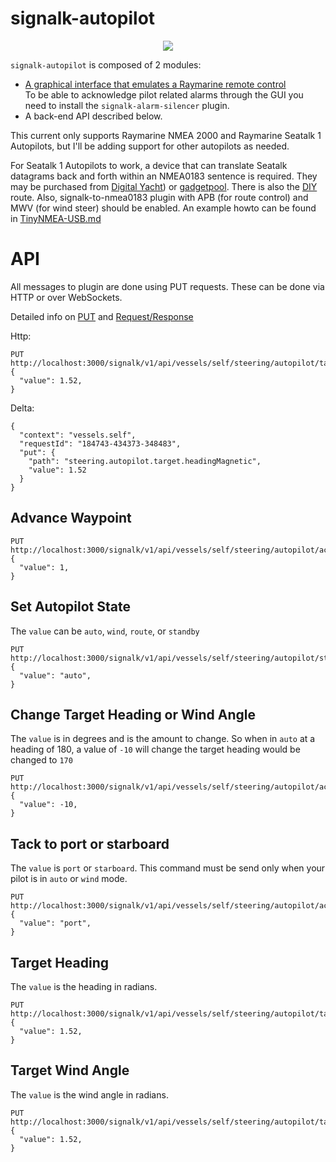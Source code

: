 # signalk-autopilot

<p align="center"><img src="./small-GUI-remote.png"></p>

`signalk-autopilot` is composed of 2 modules:
- [A graphical interface that emulates a Raymarine remote control](./GUI-help.md "GUI help")  
To be able to acknowledge pilot related alarms through the GUI you need to install the `signalk-alarm-silencer` plugin.  
- A back-end API described below.

This current only supports Raymarine NMEA 2000 and Raymarine Seatalk 1 Autopilots, but I'll be adding support for other autopilots as needed.

For Seatalk 1 Autopilots to work, a device that can translate Seatalk datagrams back and forth within an NMEA0183 sentence is required. They may be purchased from [Digital Yacht](https://digitalyachtamerica.com/product/st-nmea-usb/)) or [gadgetpool](http://www.gadgetpool.eu/nuke/modules.php?name=News&file=article&sid=28). There is also the [DIY](https://pysselilivet.blogspot.com/2020/06/seatalk1-to-nmea-0183-converter-diy.html) route. Also, signalk-to-nmea0183 plugin with APB (for route control) and MWV (for wind steer) should be enabled. An example howto can be found in [TinyNMEA-USB.md](TinyNMEA-USB.md)

# API

All messages to plugin are done using PUT requests. These can be done via HTTP or over WebSockets.

Detailed info on [PUT](https://signalk.org/specification/1.3.0/doc/put.html) and [Request/Response](https://signalk.org/specification/1.3.0/doc/request_response.html)

Http:

```
PUT http://localhost:3000/signalk/v1/api/vessels/self/steering/autopilot/target/headingMagnetic
{
  "value": 1.52,
}
```

Delta:

```
{
  "context": "vessels.self",
  "requestId": "184743-434373-348483",
  "put": {
    "path": "steering.autopilot.target.headingMagnetic",
    "value": 1.52
  }
}
```


## Advance Waypoint
```
PUT http://localhost:3000/signalk/v1/api/vessels/self/steering/autopilot/actions/advanceWaypoint
{
  "value": 1,
}
```

## Set Autopilot State

The `value` can be `auto`, `wind`, `route`, or `standby`

```
PUT http://localhost:3000/signalk/v1/api/vessels/self/steering/autopilot/state
{
  "value": "auto",
}
```

## Change Target Heading or Wind Angle

The `value` is in degrees and is the amount to change. So when in `auto` at a heading of 180, a value of `-10` will change the target heading would be changed to `170`

```
PUT http://localhost:3000/signalk/v1/api/vessels/self/steering/autopilot/actions/adjustHeading
{
  "value": -10,
}
```

## Tack to port or starboard

The `value` is `port` or `starboard`.
This command must be send only when your pilot is in `auto` or `wind` mode.

```
PUT http://localhost:3000/signalk/v1/api/vessels/self/steering/autopilot/actions/tack
{
  "value": "port",
}
```

## Target Heading

The `value` is the heading in radians.

```
PUT http://localhost:3000/signalk/v1/api/vessels/self/steering/autopilot/target/headingMagnetic
{
  "value": 1.52,
}
```

## Target Wind Angle

The `value` is the wind angle in radians.

```
PUT http://localhost:3000/signalk/v1/api/vessels/self/steering/autopilot/target/windAngleApparent
{
  "value": 1.52,
}
```
